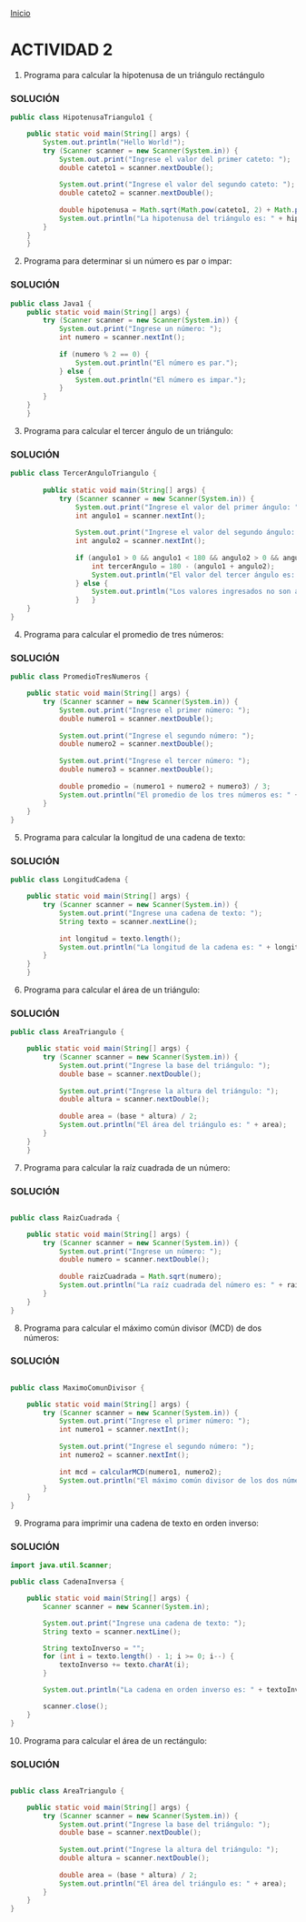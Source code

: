 <!-- No borrar o modificar -->
[Inicio](./index.md)


# ACTIVIDAD 2

1. Programa para calcular la hipotenusa de un triángulo rectángulo

 ### SOLUCIÓN

```JAVA COPY
public class HipotenusaTriangulo1 {

    public static void main(String[] args) {
        System.out.println("Hello World!");
        try (Scanner scanner = new Scanner(System.in)) {
            System.out.print("Ingrese el valor del primer cateto: ");
            double cateto1 = scanner.nextDouble();
            
            System.out.print("Ingrese el valor del segundo cateto: ");
            double cateto2 = scanner.nextDouble();
            
            double hipotenusa = Math.sqrt(Math.pow(cateto1, 2) + Math.pow(cateto2, 2));
            System.out.println("La hipotenusa del triángulo es: " + hipotenusa);
        }
    }
    }
```

2. Programa para determinar si un número es par o impar:

### SOLUCIÓN 

```JAVA COPY
public class Java1 {
    public static void main(String[] args) {
        try (Scanner scanner = new Scanner(System.in)) {
            System.out.print("Ingrese un número: ");
            int numero = scanner.nextInt();
            
            if (numero % 2 == 0) {
                System.out.println("El número es par.");
            } else {
                System.out.println("El número es impar.");
            }
        }
    }
    }
```

3. Programa para calcular el tercer ángulo de un triángulo:

### SOLUCIÓN

```JAVA COPY
public class TercerAnguloTriangulo {
    
        public static void main(String[] args) {
            try (Scanner scanner = new Scanner(System.in)) {
                System.out.print("Ingrese el valor del primer ángulo: ");
                int angulo1 = scanner.nextInt();
                
                System.out.print("Ingrese el valor del segundo ángulo: ");
                int angulo2 = scanner.nextInt();
                
                if (angulo1 > 0 && angulo1 < 180 && angulo2 > 0 && angulo2 < 180) {
                    int tercerAngulo = 180 - (angulo1 + angulo2);
                    System.out.println("El valor del tercer ángulo es: " + tercerAngulo);
                } else {
                    System.out.println("Los valores ingresados no son ángulos válidos.");
                }   }
    }
}
```

4. Programa para calcular el promedio de tres números:

### SOLUCIÓN

```JAVA COPY 
public class PromedioTresNumeros {

    public static void main(String[] args) {
        try (Scanner scanner = new Scanner(System.in)) {
            System.out.print("Ingrese el primer número: ");
            double numero1 = scanner.nextDouble();
            
            System.out.print("Ingrese el segundo número: ");
            double numero2 = scanner.nextDouble();
            
            System.out.print("Ingrese el tercer número: ");
            double numero3 = scanner.nextDouble();
            
            double promedio = (numero1 + numero2 + numero3) / 3;
            System.out.println("El promedio de los tres números es: " + promedio);
        }
    }
}
```

5. Programa para calcular la longitud de una cadena de texto:

### SOLUCIÓN

```JAVA COPY 
public class LongitudCadena {

    public static void main(String[] args) {
        try (Scanner scanner = new Scanner(System.in)) {
            System.out.print("Ingrese una cadena de texto: ");
            String texto = scanner.nextLine();
            
            int longitud = texto.length();
            System.out.println("La longitud de la cadena es: " + longitud);
        }
    }
    }
```

6. Programa para calcular el área de un triángulo:

### SOLUCIÓN

```JAVA COPY
public class AreaTriangulo {

    public static void main(String[] args) {
        try (Scanner scanner = new Scanner(System.in)) {
            System.out.print("Ingrese la base del triángulo: ");
            double base = scanner.nextDouble();
            
            System.out.print("Ingrese la altura del triángulo: ");
            double altura = scanner.nextDouble();
            
            double area = (base * altura) / 2;
            System.out.println("El área del triángulo es: " + area);
        }
    }
    } 
```

7. Programa para calcular la raíz cuadrada de un número:

### SOLUCIÓN

```JAVA COPY

public class RaizCuadrada {

    public static void main(String[] args) {
        try (Scanner scanner = new Scanner(System.in)) {
            System.out.print("Ingrese un número: ");
            double numero = scanner.nextDouble();
            
            double raizCuadrada = Math.sqrt(numero);
            System.out.println("La raíz cuadrada del número es: " + raizCuadrada);
        }
    }
}

```

8. Programa para calcular el máximo común divisor (MCD) de dos números:

### SOLUCIÓN

```JAVA COPY 

public class MaximoComunDivisor {

    public static void main(String[] args) {
        try (Scanner scanner = new Scanner(System.in)) {
            System.out.print("Ingrese el primer número: ");
            int numero1 = scanner.nextInt();
            
            System.out.print("Ingrese el segundo número: ");
            int numero2 = scanner.nextInt();
            
            int mcd = calcularMCD(numero1, numero2);
            System.out.println("El máximo común divisor de los dos números es: " + mcd);
        }
    }
}
```
9. Programa para imprimir una cadena de texto en orden inverso:

### SOLUCIÓN

```JAVA COPY
import java.util.Scanner;

public class CadenaInversa {

    public static void main(String[] args) {
        Scanner scanner = new Scanner(System.in);

        System.out.print("Ingrese una cadena de texto: ");
        String texto = scanner.nextLine();

        String textoInverso = "";
        for (int i = texto.length() - 1; i >= 0; i--) {
            textoInverso += texto.charAt(i);
        }

        System.out.println("La cadena en orden inverso es: " + textoInverso);

        scanner.close();
    }
}
```

10. Programa para calcular el área de un rectángulo:

### SOLUCIÓN

```JAVA COPY

public class AreaTriangulo {

    public static void main(String[] args) {
        try (Scanner scanner = new Scanner(System.in)) {
            System.out.print("Ingrese la base del triángulo: ");
            double base = scanner.nextDouble();
            
            System.out.print("Ingrese la altura del triángulo: ");
            double altura = scanner.nextDouble();
            
            double area = (base * altura) / 2;
            System.out.println("El área del triángulo es: " + area);
        }
    }
}
```






